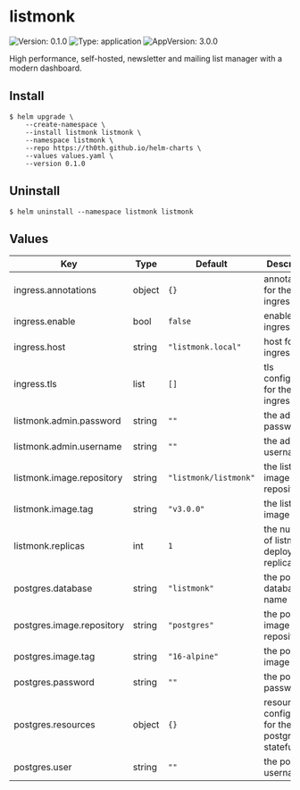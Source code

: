 # listmonk

![Version: 0.1.0](https://img.shields.io/badge/Version-0.1.0-informational?style=flat-square) ![Type: application](https://img.shields.io/badge/Type-application-informational?style=flat-square) ![AppVersion: 3.0.0](https://img.shields.io/badge/AppVersion-3.0.0-informational?style=flat-square)

High performance, self-hosted, newsletter and mailing list manager with a modern dashboard.

## Install

```shell
$ helm upgrade \
    --create-namespace \
    --install listmonk listmonk \
    --namespace listmonk \
    --repo https://th0th.github.io/helm-charts \
    --values values.yaml \
    --version 0.1.0
```

## Uninstall

```shell
$ helm uninstall --namespace listmonk listmonk
```

## Values

| Key                       | Type   | Default               | Description                                          |
|---------------------------|--------|-----------------------|------------------------------------------------------|
| ingress.annotations       | object | `{}`                  | annotations for the ingress                          |
| ingress.enable            | bool   | `false`               | enable the ingress                                   |
| ingress.host              | string | `"listmonk.local"`    | host for the ingress                                 |
| ingress.tls               | list   | `[]`                  | tls configuration for the ingress                    |
| listmonk.admin.password   | string | `""`                  | the admin password                                   |
| listmonk.admin.username   | string | `""`                  | the admin username                                   |
| listmonk.image.repository | string | `"listmonk/listmonk"` | the listmonk image repository                        |
| listmonk.image.tag        | string | `"v3.0.0"`            | the listmonk image tag                               |
| listmonk.replicas         | int    | `1`                   | the number of listmonk deployment replicas           |
| postgres.database         | string | `"listmonk"`          | the postgres database name                           |
| postgres.image.repository | string | `"postgres"`          | the postgres image repository                        |
| postgres.image.tag        | string | `"16-alpine"`         | the postgres image tag                               |
| postgres.password         | string | `""`                  | the postgres password                                |
| postgres.resources        | object | `{}`                  | resources configuration for the postgres statefulset |
| postgres.user             | string | `""`                  | the postgres username                                |
